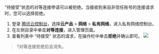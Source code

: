 “待接受”状态的对等连接申请可以被拒绝。当接收到来自非信任账号的连接请求时，您可以选择拒绝。
1. 登录 [腾讯云控制台](https://console.cloud.tencent.com/)，选择**云产品** > **网络** > **私有网络**，进入私有网络控制台。
2. 在左侧目录中单击**对等连接**，进入管理页面。
3. 查看列表中 “待接受” 状态的请求，在操作栏中单击**拒绝**并确认即可。
![](https://main.qcloudimg.com/raw/cca083297476b40e3bb91398f4612e6e.png)
>?对等连接拒绝后会消失。
>

